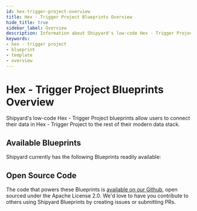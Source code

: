```yaml
---
id: hex-trigger-project-overview
title: Hex - Trigger Project Blueprints Overview
hide_title: true
sidebar_label: Overview
description: Information about Shipyard's low-code Hex - Trigger Project templates.
keywords:
- hex - trigger project
- blueprint
- template
- overview
---
```


# Hex - Trigger Project Blueprints Overview

Shipyard's low-code Hex - Trigger Project blueprints allow users to connect their data in Hex - Trigger Project to the rest of their modern data stack.

## Available Blueprints
Shipyard currently has the following Blueprints readily available: 

## Open Source Code
The code that powers these Blueprints is [available on our Github](None), open sourced under the Apache License 2.0. We'd love to have you contribute to others using Shipyard Blueprints by creating issues or submitting PRs.
